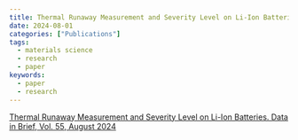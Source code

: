 ```yaml
---
title: Thermal Runaway Measurement and Severity Level on Li-Ion Batteries. Data in Brief
date: 2024-08-01
categories: ["Publications"]
tags:
  - materials science
  - research
  - paper
keywords:
  - paper
  - research
---
```


[Thermal Runaway Measurement and Severity Level on Li-Ion Batteries. Data in Brief, Vol. 55, August 2024](https://doi.org/10.1016/j.dib.2024.110609)
